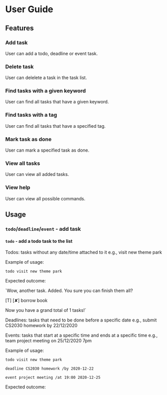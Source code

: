 # User Guide

## Features 

### Add task
User can add a todo, deadline or event task.

### Delete task
User can delelete a task in the task list.

### Find tasks with a given keyword
User can find all tasks that have a given keyword. 

### Find tasks with a tag
User can find all tasks that have a specified tag.

### Mark task as done
User can mark a specified task as done.

### View all tasks
User can view all added tasks.

### View help
User can view all possible commands.

## Usage

### `todo`/`deadline`/`event` - add task
#### `todo` - add a todo task to the list
Todos: tasks without any date/time attached to it e.g., visit new theme park 

Example of usage:

`todo visit new theme park`

Expected outcome:

`Wow, another task. Added. You sure you can finish them all? 
  
  [T] [✘] borrow book
  
  Now you have a grand total of 1 tasks!`

Deadlines: tasks that need to be done before a specific date e.g., submit CS2030 homework by 22/12/2020

Events: tasks that start at a specific time and ends at a specific time e.g., team project meeting on 25/12/2020 7pm

Example of usage: 

`todo visit new theme park`

`deadline CS2030 homework /by 2020-12-22`

`event project meeting /at 19:00 2020-12-25`

Expected outcome:



